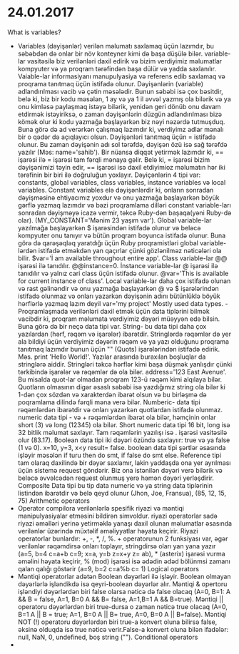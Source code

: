 # 24.01.2017
What is variables?
- Variables (dəyişənlər) verilən məlumatı saxlamaq üçün lazımdır, bu səbəbdən də onlar bir növ konteyner kimi də başa düşülə bilər. variable-lar vasitəsilə biz verilənləri daxil edirik və bizim verdiyimiz məlumatlar kompyuter və ya proqram tərəfindən başa dülür və yadda saxlanılır. Vaiable-lar informasiyanı manupulyasiya və referens edib saxlamaq və proqrama tanıtmaq üçün istifadə olunur. Dəyişənlərin (variable) adlandırılması vacib və çətin məsələdir. Bunun səbəbi isə çox bəsitdir, belə ki, biz bir kodu məsələn, 1  ay və ya 1 il əvvəl yazmış ola bilərik və ya onu kimləsə paylaşmaq istəyə bilərik, yenidən geri dönüb onu davam etdirmək istəyiriksə, o zaman dəyişənlərin düzgün adlandırılması bizə kömək olur ki kodu yazmağa başlayarkən biz nəyi nəzərdə tutmuşduq. Buna görə də ad verərkən çalışmaq lazımdır ki, verdiyimz adlar mənalı bir o qədər də açıqlayıcı olsun. Dəyişənləri tanıtmaq üçün = istifadə olunur. Bu zaman dəyişənin adı sol tərəfdə, dəyişən özü isə sağ tərəfdə yazılır (Məs: name='sahib'). Bir nüansa diqqət yetirmək lazımdır ki, == işarəsi ilə = işarəsi tam fərqli mənaya gəlir. Belə ki, = işarəsi bizim dəyişənimizi təyin edir, == işarəsi isə daxil etdiyimioz məlumatın hər iki tərəfinin bir biri ilə doğruluğun yoxlayır. Dəyiçənlərin 4 tipi var: constants, global variables, class variables, instance variables və local variables. Constant variables elə dəyişənlərdir ki, onların sonradan dəyişməsinə ehtiyacımız yoxdur və onu yazmağa başlayarkən böyük gərflə yazmaq lazımdır və bəzi proqramlama dilləri constant variable-ları sonradan dəyişməyə icazə vermir, təkcə Ruby-dən başaqa(yəni Ruby-də olar). (MY_CONSTANT='Mənim 23 yaşım var'). Global variable-lar yazılmağa başlayarkən $ işarəsindən istifadə olunur və beləcə kompyuter onu tanıyır və bütün proqram boyunca istifadə olunur. Buna görə də qarəşəqləq yaratdığı üçün Ruby proqramistləri  global variable-lərdən istifadə etməkdən yan qaçırlar çünki gözlənilməz nəticələri ola bilir. $var='İ am available throughout entire app'. Class variable-lar @@ işarəsi ilə tanıdılır. @@instance=0. İnstance variable-lar @ işarəsi ilə tanıdılır və yalnız cari class üçün istifadə olunur. @var='This is available for current instance of class'. Local variable-lar daha çox istifadə olunan və rast gəlinəndir və onu yazmağa başlayarkən @ və $ işarələrindən istifadə olunmaz və onları yazarkən dəyişənin adını bütünlüklə böyük hərflərlə yazmaq lazım deyil var='my project'
Mostly used data types.
-Proqramlaşmada verilənləri daxil etmək üçün data tiplərini bilmək vacibdir ki, proqram məlumata verdiyimiz dəyəri müəyyən edə bilsin. Buna görə də bir neçə data tipi var. String- bu data tipi daha çox yazılardan (hərf, rəqəm və işarələr) ibarətdir. Stringlərdə  rəqəmlər də yer ala bildiyi üçün verdiyimiz dəyərin rəqəm və ya yazı olduğunu proqrama tanıtmaq lazımdır bunun üçün "" (Quots) işarələrindən istifadə edirik. Məs. print 'Hello World!'. Yazılar arasında buraxılan boşluqlar da stringlərə aiddir. Stringləri təkcə hərflər kimi başa düşmək yanlışdır çünki tərkibində işarələr və rəqəmlər də ola bilər. address='123 East Avenue'. Bu misalda quot-lar olmadan proqram 123-ü rəqəm kimi alqılaya bilər. Quotların olmasının digər əsaslı səbəbi isə yazdığımız string ola bilər ki 1-dən çox sözdən və xarakterdən ibarət olsun və bu birləşmə də poqramlama dilində fərqli məna verə bilər. Numberic- data tipi rəqəmlərdən ibarətdir və onları yazarkən quotlardan istifadə olunmaz. numeric data tipi - və + rəqəmlərdən ibarət ola bilər, həmçinin onlar short (3) və long (12345) ola bilər. Short numeric data tipi 16 bit, long isə 32 bitlik məlumat saxlayır. Tam rəqəmlərin yazılışı isə . işarəsi vasitəsilə olur (83.17). Boolean data tipi iki dəyəri özündə saxlayıır: true və ya false (1 və 0). x=10, y=3, x<y result= false. boolean data tipi şərtlər əsasında işləyir məsələn if turu then do smt, if false do smt else. Reference tipi tam olaraq daxilində bir dəyər saxlamır, lakin yaddaşda ona yer ayrılması üçün sistemə request göndərir. Biz ona istənilən dəyəri verə bilərik və beləcə əvvəlcədən request olunmuş yerə həmən dəyəri yerləşdirir. Composite Data tipi bu tip data numeric və ya string data tiplərinin listindən ibarətdir və belə qeyd olunur (Jhon, Joe, Fransua), (85, 12, 15, 75)
Arithmetic operators
- Operator compilora verilənlərlə spesifik riyazi və məntiqi manipulyasiyalar etməsini bildirən simvoldur. riyazi operatorlar sadə riyazi əməlləri yerinə yetirməklə yanaşı daxil olunan məlumatlar əsasında verilənlər üzərində müxtəlif əməliyyatlar həyata keçirir. Riyazi operatorlar bunlardır: +, -, *, /, %. + operatorunun 2 funksiyası var, əgər verilənlər rəqəmdirsə onları toplayır, stringdirsə oları yan yana yazır (a=5, b=4 c=a+b c=9; x=a, y=b z=x+y z= ab), * (asterix) işarəsi vurma əməlini həyata keçirir, % (mod) işarəsi isə ədədin ədəd bölünmsi zamanı qalan qalığı göstərir (a=9, b=2 c=a%b c= 1)
Logical operators 
- Məntiqi operatorlar adətən Boolean dəyərləri ilə işləyir. Boolean olmayan dəyərlərlə işləndikdə isə qeyri-boolean dəyərlər alır. Məntiqi & opertoru işləndiyi dəyərlərdən biri false olarsa nəticə də false olacaq (A=0, B=1: A && B = false, A=1, B=0 A && B= false, A=1,B=1 A && B=true). Məntiqi || operatoru dəyərlərdən biri true-dursa o zaman nəticə true olacaq (A=0, B=1 A || B = true; A=1, B=0 A || B= true, A=0, B=0 A || B=false). Məntiqi NOT (!) operatoru dəyərlərdən biri true-a konvert oluna bilirsə false, əksinə olduqda isə true nəticə verir.False-a konvert oluna bilən ifadələr: null, NaN, 0, undefined, boş string ("").
Conditional operators
- 
